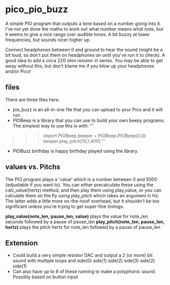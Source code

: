 # pico_pio_buzz

A simple PIO program that outputs a tone based on a number going into it. I've not yet done the maths to work out what number means what note, but it seems to give a nice range over audible tones. A bit buzzy at lower frequencies, but sounds nicer higher up.

Connect headphones between 0 and ground to hear the sound (might be a bit loud, so don't put them on headphones on until you've run it to check). A good idea to add a circa 220 ohm resistor in series. You may be able to get away without this, but don't blame me if you blow up your headphones and/or Pico!

## files
There are three files here.
* pio_buzz is an all-in-one file that you can upload to your Pico and it will run.
* PIOBeep is a library that you can use to build your own beepy programs. The simplest way to use this is with:
'''
>>> import PIOBeep
>>> beeper = PIOBeep.PIOBeep(0,0)
>>> beeper.play_pitch(10,1,400)
'''
* PIOBuzz birthday is happy birthday played using the library.

## values vs. Pitchs
The PIO program plays a 'value' which is a number between 0 and 5000 (adjustable if you want to). You can either precalculate these using the calc_value(hertz) method, and then play them using play_value, or you can calculate them on the fly using play_pitch which takes an argument in Hz. The latter adds a little more on-the-hoof overhead, but it shouldn't be too significant unless you're trying to get super-fine timings.

**play_value(note_len, pause_len, value)** plays the value for note_len seconds followed by a pause of pause_len
**play_pitch(note_len, pause_len, hertz)** plays the pitch hertz for note_len followed by a pause of pause_len

## Extension
* Could build a very simple resistor DAC and output a 2 (or more) bit sound with multiple loops and side(0) side(1) side(2) side(3) side(2) side(1)
* Can also have up to 8 of these running to make a polyphonic sound. Possibly based on button input

